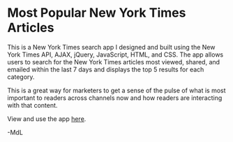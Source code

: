 # Most Popular New York Times Articles

This is a New York Times search app I designed and built using the New York Times API, AJAX, jQuery, JavaScript, HTML, and CSS. The app allows users to search for the New York Times articles most viewed, shared, and emailed within the last 7 days and displays the top 5 results for each category. 

This is a great way for marketers to get a sense of the pulse of what is most important to readers across channels now and how readers are interacting with that content.

View and use the app [here](https://mdlmdel.github.io/most-popular-nytimes-articles/). 

-MdL